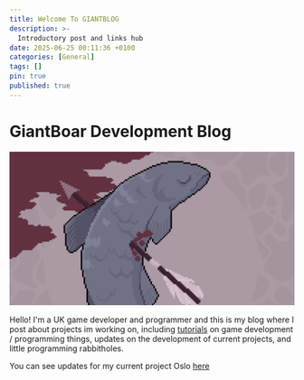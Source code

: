 ```yaml
---
title: Welcome To GIANTBLOG
description: >-
  Introductory post and links hub
date: 2025-06-25 00:11:36 +0100
categories: [General]
tags: []
pin: true
published: true
---
```


# GiantBoar Development Blog

![Profile Picture](../assets/img/general/profile-picture-header.png)

Hello! I'm a UK game developer and programmer and this is my blog where I post about projects im working on, including <a href="/blog/categories/tutorial/">tutorials</a> on game development / programming things, updates on the development of current projects, and little programming rabbitholes. 

You can see updates for my current project Oslo <a href="/blog/categories/oslo/">here</a>